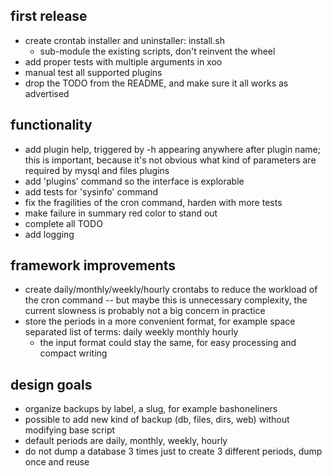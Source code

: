 first release
-------------

- create crontab installer and uninstaller: install.sh
  - sub-module the existing scripts, don't reinvent the wheel
- add proper tests with multiple arguments in xoo
- manual test all supported plugins
- drop the TODO from the README, and make sure it all works as advertised

functionality
-------------

- add plugin help, triggered by -h appearing anywhere after plugin name; this is important, because it's not obvious what kind of parameters are required by mysql and files plugins
- add 'plugins' command so the interface is explorable
- add tests for 'sysinfo' command
- fix the fragilities of the cron command, harden with more tests
- make failure in summary red color to stand out
- complete all TODO
- add logging

framework improvements
----------------------

- create daily/monthly/weekly/hourly crontabs to reduce the workload of the cron command -- but maybe this is unnecessary complexity, the current slowness is probably not a big concern in practice
- store the periods in a more convenient format, for example space separated list of terms: daily weekly monthly hourly
  - the input format could stay the same, for easy processing and compact writing

design goals
------------

- organize backups by label, a slug, for example bashoneliners
- possible to add new kind of backup (db, files, dirs, web) without modifying base script
- default periods are daily, monthly, weekly, hourly
- do not dump a database 3 times just to create 3 different periods, dump once and reuse
